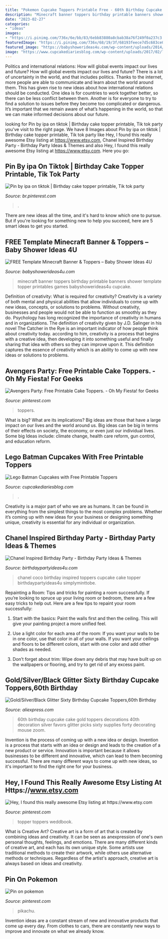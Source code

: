 ```yaml
---
title: "Pokemon Cupcake Toppers Printable Free - 60th Birthday Cupcake Cake Gold Toppers Decorations 40th Decoration Silver Favors Glitter Picks Sixty Supplies Forty Decorating Mouse Zoom"
description: "Minecraft banner toppers birthday printable banners shower template topper printables games babyshowerideas4u cupcake"
date: "2023-02-27"
categories:
- "ideas"
images:
- "https://i.pinimg.com/736x/6e/bb/83/6ebb83880a8cbab38a76f249f0a237c3.jpg"
featuredImage: "https://i.pinimg.com/736x/68/19/3f/68193feece7d5c683ce02bb25e55ade8.jpg"
featured_image: "https://babyshowerideas4u.com/wp-content/uploads/2014/04/8-723x1024.png"
image: "https://www.cupcakediariesblog.com/wp-content/uploads/2017/02/lego-batman-cupcakes-facebook.jpg"
---
```



Politics and international relations: How will global events impact our lives and future?
How will global events impact our lives and future? There is a lot of uncertainty in the world, and that includes politics. Thanks to the internet, more people are able to communicate and learn about the world around them. This has given rise to new ideas about how international relations should be conducted. 
One idea is for countries to work together better, so there can be less conflict between them. Another is for everyone to try to find a solution to issues before they become too complicated or dangerous. It’s important that we remain aware of what’s happening in the world, so that we can make informed decisions about our future.

	

		
looking for Pin by іра on tiktok | Birthday cake topper printable, Tik tok party you've visit to the right page. We have 8 Images about Pin by іра on tiktok | Birthday cake topper printable, Tik tok party like Hey, I found this really awesome Etsy listing at https://www.etsy.com, Chanel Inspired Birthday Party - Birthday Party Ideas &amp; Themes and also Hey, I found this really awesome Etsy listing at https://www.etsy.com. Here you go:
		
    
## Pin By іра On Tiktok | Birthday Cake Topper Printable, Tik Tok Party

<img loading=lazy src="https://i.pinimg.com/736x/18/7c/8b/187c8bd0c1825e3719dae64f4a97cdfe.jpg" onerror="this.onerror=null;this.src='https://tse2.mm.bing.net/th?id=OIP.3VrtsVG_2ii_19b9yZDNfQHaKe&amp;pid=15.1';" alt="Pin by іра on tiktok | Birthday cake topper printable, Tik tok party">

_Source: br.pinterest.com_

>. 

	

There are new ideas all the time, and it's hard to know which one to pursue. But if you're looking for something new to help you succeed, here are 5 smart ideas to get you started.

    
## FREE Template Minecraft Banner &amp; Toppers – Baby Shower Ideas 4U

<img loading=lazy src="https://babyshowerideas4u.com/wp-content/uploads/2014/04/8-723x1024.png" onerror="this.onerror=null;this.src='https://tse1.mm.bing.net/th?id=OIP.8ohlqQLDt6WE0FX9ZvbPLQHaKf&amp;pid=15.1';" alt="FREE Template Minecraft Banner &amp; Toppers – Baby Shower Ideas 4U">

_Source: babyshowerideas4u.com_

>minecraft banner toppers birthday printable banners shower template topper printables games babyshowerideas4u cupcake. 

	

Definition of creativity: What is required for creativity?
Creativity is a variety of both mental and physical abilities that allow individuals to come up with new ideas, concepts, or solutions to problems. Without creativity, businesses and people would not be able to function as smoothly as they do. Psychology has long recognized the importance of creativity in humans and in organizations. The definition of creativity given by J.D. Salinger in his novel The Catcher in the Rye is an important indicator of how people think about creativity today. according to him, creativity is a process that begins with a creative idea, then developing it into something useful and finally sharing that idea with others so they can improve upon it. This definition captures the essence of creativity which is an ability to come up with new ideas or solutions to problems.

    
## Avengers Party: Free Printable Cake Toppers. - Oh My Fiesta! For Geeks

<img loading=lazy src="https://i.pinimg.com/736x/6e/bb/83/6ebb83880a8cbab38a76f249f0a237c3.jpg" onerror="this.onerror=null;this.src='https://tse3.mm.bing.net/th?id=OIP.WYDo1Tvi5vQMrtdmax482wHaKF&amp;pid=15.1';" alt="Avengers Party: Free Printable Cake Toppers. - Oh My Fiesta! for Geeks">

_Source: pinterest.com_

>toppers. 

	

What is big? What are its implications?
Big ideas are those that have a large impact on our lives and the world around us. Big ideas can be big in terms of their effects on society, the economy, or even just our individual lives. Some big Ideas include: climate change, health care reform, gun control, and education reform.

    
## Lego Batman Cupcakes With Free Printable Toppers

<img loading=lazy src="https://www.cupcakediariesblog.com/wp-content/uploads/2017/02/lego-batman-cupcakes-facebook.jpg" onerror="this.onerror=null;this.src='https://tse1.mm.bing.net/th?id=OIP.EqR__wxIzt29YKslzlPe3QHaD4&amp;pid=15.1';" alt="Lego Batman Cupcakes with Free Printable Toppers">

_Source: cupcakediariesblog.com_

>. 

	

Creativity is a major part of who we are as humans. It can be found in everything from the simplest things to the most complex problems. Whether it’s coming up with new ideas for your business or designing something unique, creativity is essential for any individual or organization.

    
## Chanel Inspired Birthday Party - Birthday Party Ideas &amp; Themes

<img loading=lazy src="http://i0.wp.com/www.birthdaypartyideas4u.com/wp-content/uploads/2015/03/coco-chanel-inspired-birthday-party-cupcake-toppers.jpg" onerror="this.onerror=null;this.src='https://tse1.mm.bing.net/th?id=OIP.Y-JNe-NaFHblIFjjsSchfwHaLH&amp;pid=15.1';" alt="Chanel Inspired Birthday Party - Birthday Party Ideas &amp; Themes">

_Source: birthdaypartyideas4u.com_

>chanel coco birthday inspired toppers cupcake cake topper birthdaypartyideas4u simplyminttobe. 

	

Repainting a Room: Tips and tricks for painting a room successfully.
If you’re looking to spruce up your living room or bedroom, there are a few easy tricks to help out. Here are a few tips to repaint your room successfully:
1) Start with the basics: Paint the walls first and then the ceiling. This will give your painting project a more unified feel.

2) Use a light color for each area of the room: If you want your walls to be in one color, use that color in all of your walls. If you want your ceilings and floors to be different colors, start with one color and add other shades as needed.

3) Don’t forget about trim: Wipe down any debris that may have built up on the wallpapers or flooring, and try to get rid of any excess paint.

    
## Gold/Silver/Black Glitter Sixty Birthday Cupcake Toppers,60th Birthday

<img loading=lazy src="https://ae01.alicdn.com/kf/HTB1awtNQFXXXXcDXFXXq6xXFXXXy/Gold-Silver-Black-Glitter-Sixty-Birthday-Cupcake-Toppers-60th-Birthday-Party-Decoration-Favors-Cake-Decorations.jpg" onerror="this.onerror=null;this.src='https://tse1.mm.bing.net/th?id=OIP.Z3wTc55dqemswsJkaqDJFQHaHa&amp;pid=15.1';" alt="Gold/Silver/Black Glitter Sixty Birthday Cupcake Toppers,60th Birthday">

_Source: aliexpress.com_

>60th birthday cupcake cake gold toppers decorations 40th decoration silver favors glitter picks sixty supplies forty decorating mouse zoom. 

	

Invention is the process of coming up with a new idea or design.
Invention is a process that starts with an idea or design and leads to the creation of a new product or service. Innovation is important because it allows businesses to be different and innovative, which can lead to them becoming successful. There are many different ways to come up with new ideas, so it's important to find the right one for your business.

    
## Hey, I Found This Really Awesome Etsy Listing At Https://www.etsy.com

<img loading=lazy src="https://i.pinimg.com/736x/68/19/3f/68193feece7d5c683ce02bb25e55ade8.jpg" onerror="this.onerror=null;this.src='https://tse2.mm.bing.net/th?id=OIP._-9uqAdNRzRriVS376SaIgHaJ4&amp;pid=15.1';" alt="Hey, I found this really awesome Etsy listing at https://www.etsy.com">

_Source: pinterest.com_

>topper toppers weddbook. 

	

What is Creative Art?
Creative art is a form of art that is created by combining ideas and creativity. It can be seen as anexpression of one's own personal thoughts, feelings, and emotions. There are many different kinds of creative art, and each has its own unique style. Some artists use traditional methods to create their artwork, while others use alternative methods or techniques. Regardless of the artist's approach, creative art is always based on ideas and creativity.

    
## Pin On Pokemon

<img loading=lazy src="https://i.pinimg.com/736x/5f/d5/91/5fd591d0672cfb81360757c42c475158.jpg" onerror="this.onerror=null;this.src='https://tse1.mm.bing.net/th?id=OIP.MuHgrm_V1PnBpc5hrk_RrQHaGF&amp;pid=15.1';" alt="Pin on pokemon">

_Source: pinterest.com_

>pikachu. 

	

Invention ideas are a constant stream of new and innovative products that come up every day. From clothes to cars, there are constantly new ways to improve and innovate on what we already know. 

